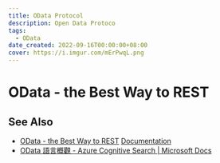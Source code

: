 ```yaml
---
title: OData Protocol
description: Open Data Protoco
tags:
  - OData
date_created: 2022-09-16T00:00:00+08:00
cover: https://i.imgur.com/mErPwqL.png
---
```


OData - the Best Way to REST
============================










See Also
--------

- [OData - the Best Way to REST](https://www.odata.org)
  [Documentation](https://www.odata.org/documentation/)
- [OData 語言概觀 - Azure Cognitive Search | Microsoft Docs](https://docs.microsoft.com/zh-tw/azure/search/query-odata-filter-orderby-syntax)
